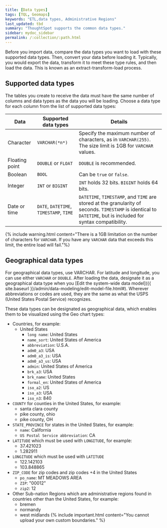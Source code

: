 ```yaml
---
title: [Data types]
tags: [TQL, Geomaps]
keywords: "ETL,data types, Administrative Regions"
last_updated: tbd
summary: "ThoughtSpot supports the common data types."
sidebar: mydoc_sidebar
permalink: /:collection/:path.html
---
```

Before you import data, compare the data types you want to load with these supported data types. Then, convert your data before loading it. Typically, you would export the data, transform it to meet these type rules, and then load the data. This is known as an extract-transform-load process.

## Supported data types

The tables you create to receive the data must have the same number of columns and data types as the data you will be loading. Choose a data type for each column from the list of supported data types:

| Data | Supported data types | Details |
|--------------|----------------------|---------|
|Character|`VARCHAR(*n*)`|Specify the maximum number of characters, as in `VARCHAR(255)`. The size limit is 1GB for `VARCHAR` values.|
|Floating point|`DOUBLE` or `FLOAT`|`DOUBLE` is recommended.|
|Boolean|`BOOL`|Can be `true` or `false`.|
|Integer|`INT` or `BIGINT`|`INT` holds 32 bits. `BIGINT` holds 64 bits.|
|Date or time| `DATE`,  `DATETIME`, `TIMESTAMP`, `TIME` |`DATETIME`, `TIMESTAMP`, and `TIME` are stored at the granularity of seconds. `TIMESTAMP` is identical to `DATETIME`, but is included for syntax compatibility.|

{% include warning.html content="There is a 1GB limitation on the number of characters for `VARCHAR`. If you have any `VARCHAR` data that exceeds this limit, the entire load will fail."%}

## Geographical data types

For geographical data types, use VARCHAR. For latitude and longitude, you can use either `VARCHAR` or `DOUBLE`. After loading the data, designate it as a geographical data type when you [Edit the system-wide data model]({{ site.baseurl }}/admin/data-modeling/edit-model-file.html#). Wherever abbreviations or codes are used, they are the same as what the USPS (United States Postal Service) recognizes.

These data types can be designated as geographical data, which enables them to be visualized using the Geo chart types:

* Countries, for example:
  - United States
    -   `long name`: United States
    -   `name_sort`: United States of America
    -   `abbreviation`: U.S.A.
    -   `adm0_a3`: USA
    -   `adm0_a3_is`: USA
    -   `adm0_a3_us`: USA
    -   `admin`: United States of America
    -   `brk_a3`: USA
    -   `brk_name`: United States
    -   `formal_en`: United States of America
    -   `iso_a2`: US
    -   `iso_a3`: USA
    -   `iso_n3`: 840
* `COUNTY` for counties in the United States, for example:
  -   santa clara county
  -   pike county, ohio
  -   pike county, OH
* `STATE_PROVINCE` for states in the United States, for example:
  -   `name`: California
  -   `US Postal Service abbreviation`: CA
* `LATITUDE` which must be used with `LONGITUDE`, for example:
  -   37.421023
  -   1.282911
* `LONGITUDE` which must be used with `LATITUDE`
  -   122.142103
  -   103.848865
* `ZIP_CODE` for zip codes and zip codes +4 in the United States
  -   `po_name`: MT MEADOWS AREA
  -   `ZIP`: "00012"
  -   `zip2`: 12
* Other Sub-nation Regions which are administrative regions found in countries other than the United States, for example:
  -   bremen
  -   normandy
  -   west midlands
  {% include important.html content="You cannot upload your own custom boundaries." %}
